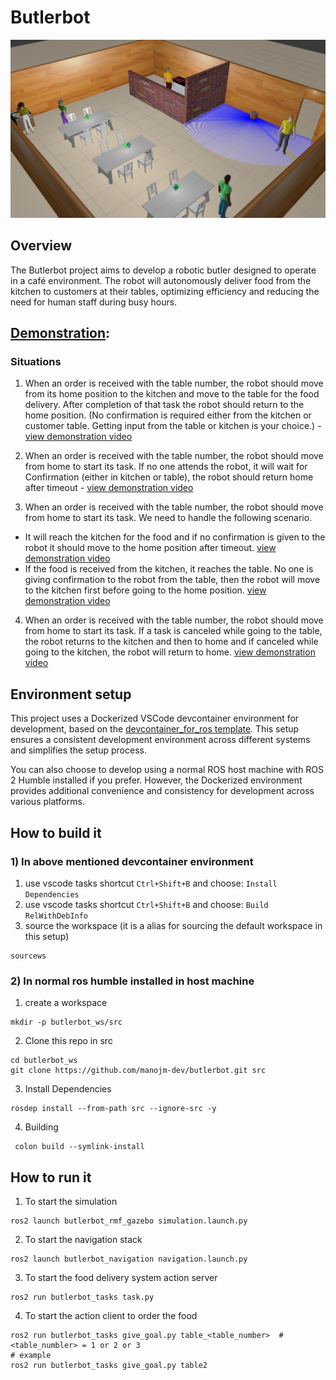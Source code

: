 # Butlerbot
![alt text](docs/assets/cafe.png)

## Overview

The Butlerbot project aims to develop a robotic butler designed to operate in a café environment. The robot will autonomously deliver food from the kitchen to customers at their tables, optimizing efficiency and reducing the need for human staff during busy hours.

## [Demonstration](https://drive.google.com/drive/folders/18_-SXzH3Rvvb06oaff-UXDo2nv9DPo-Y): 

### Situations

1) When an order is received with the table number, the robot should move from its home position to the kitchen and move to the table for the food delivery. After completion of that task the robot should return to the home position. (No confirmation is required either from the kitchen or customer table. Getting input from the table or kitchen is your choice.) - [view demonstration video](https://drive.google.com/file/d/11o15Xs0OAY1DO8EsMbIejADBAhjIUT9I/view?usp=drive_link)

2) When an order is received with the table number, the robot should move from home to start its task. If no one attends the robot, it will wait for Confirmation (either in kitchen or table), the robot should return home after timeout - [view demonstration video](https://drive.google.com/file/d/19aB5as6j1NGgi9g80mqRn2TUX0XqsblX/view?usp=drive_link)

3) When an order is received with the table number, the robot should move from home to start its task. We need to handle the following scenario.
+ It will reach the kitchen for the food and if no confirmation is given to the robot it should move to the home position after timeout. [view demonstration video](https://drive.google.com/file/d/1PsJzK4sI3hv-ix1wvoS0xZHhqqukC6bL/view?usp=drive_link)
+ If the food is received from the kitchen, it reaches the table. No one is giving confirmation to the robot from the table, then the robot will move to the kitchen first before going to the home position. [view demonstration video](https://drive.google.com/file/d/11o15Xs0OAY1DO8EsMbIejADBAhjIUT9I/view?usp=drive_link)

4) When an order is received with the table number, the robot should move from home to start its task. If a task is canceled while going to the table, the robot returns to the kitchen and then to home and if canceled while going to the kitchen, the robot will return to home. [view demonstration video](https://drive.google.com/file/d/11o15Xs0OAY1DO8EsMbIejADBAhjIUT9I/view?usp=drive_link)


## Environment setup

This project uses a Dockerized VSCode devcontainer environment for development, based on the [devcontainer_for_ros template](https://github.com/manojm-dev/devcontainer_for_ros). This setup ensures a consistent development environment across different systems and simplifies the setup process.

You can also choose to develop using a normal ROS host machine with ROS 2 Humble installed if you prefer. However, the Dockerized environment provides additional convenience and consistency for development across various platforms.

## How to build it

### 1) In above mentioned devcontainer environment

1. use vscode tasks shortcut `Ctrl+Shift+B` and choose: `Install Dependencies`
2. use vscode tasks shortcut `Ctrl+Shift+B` and choose: `Build RelWithDebInfo`
3. source the workspace (it is a alias for sourcing the default workspace in this setup)
```
sourcews 
```

### 2) In normal ros humble installed in host machine

1. create a workspace
```
mkdir -p butlerbot_ws/src
```
2. Clone this repo in src 
```
cd butlerbot_ws
git clone https://github.com/manojm-dev/butlerbot.git src
```
3. Install Dependencies
```
rosdep install --from-path src --ignore-src -y
```
4. Building
```
 colon build --symlink-install
```


## How to run it

1. To start the simulation
```
ros2 launch butlerbot_rmf_gazebo simulation.launch.py
```
2. To start the navigation stack 
```
ros2 launch butlerbot_navigation navigation.launch.py
```
3. To start the food delivery system action server
```
ros2 run butlerbot_tasks task.py
```
4. To start the action client to order the food
```
ros2 run butlerbot_tasks give_goal.py table_<table_number>  # <table_numbler> = 1 or 2 or 3
# example
ros2 run butlerbot_tasks give_goal.py table2 
```
